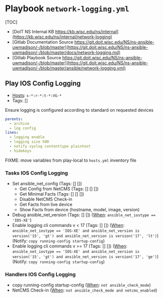 
# Playbook `network-logging.yml`

[TOC]

- [DoIT NS Internal KB https://kb.wisc.edu/ns/internal](https://kb.wisc.edu/ns/internal/network-logging)
- [Gitlab Documentation Source https://git.doit.wisc.edu/NS/ns-ansible-uwmadison/-/blob/master](https://git.doit.wisc.edu/NS/ns-ansible-uwmadison/-/blob/master/docs/network-logging.md)
- [Gitlab Playbook Source https://git.doit.wisc.edu/NS/ns-ansible-uwmadison/-/blob/master](https://git.doit.wisc.edu/NS/ns-ansible-uwmadison/-/blob/master/ansible/network-logging.yml)


## Play IOS Config Logging

- [Hosts](https://docs.ansible.com/ansible/latest/inventory_guide/intro_patterns.html): `s-*:r-*:t-*:VG-*`
- Tags: []

Ensure logging is configured according to standard on requested devices

```yaml
parents:
  - archive
  - log config
lines:
  - logging enable
  - logging size 500
  - notify syslog contenttype plaintext
  - hidekeys
```

FIXME: move variables from play-local to `hosts.yml` inventory file


### Tasks IOS Config Logging

- Set ansible_net_config (Tags: [] [])
  - Get Config from NetCMS (Tags: [] [] [])
  - Get Minimal Facts (Tags: [] [] [])
  - Disable NetCMS Check-in
  - Get Facts from live device
  - Show Facts from device (hostname, model, image, version)
- Debug ansible_net_version (Tags: [] []) ([When](https://docs.ansible.com/ansible/latest/playbook_guide/playbooks_conditionals.html): `ansible_net_iostype == 'IOS-XE'`)
- Enable logging cli commands v < 17 (Tags: [] []) ([When](https://docs.ansible.com/ansible/latest/playbook_guide/playbooks_conditionals.html): `ansible_net_iostype == 'IOS-XE' and ansible_net_version is version('15', 'gt') and ansible_net_version is version('17', 'lt')`) (Notify: `copy running-config startup-config`)
- Enable logging cli commands v >= 17 (Tags: [] []) ([When](https://docs.ansible.com/ansible/latest/playbook_guide/playbooks_conditionals.html): `ansible_net_iostype == 'IOS-XE' and ansible_net_version is version('15', 'gt') and ansible_net_version is version('17', 'ge')`) (Notify: `copy running-config startup-config`)

### Handlers IOS Config Logging

- copy running-config startup-config  ([When](https://docs.ansible.com/ansible/latest/playbook_guide/playbooks_conditionals.html): `not ansible_check_mode`)
- NetCMS Check-in  ([When](https://docs.ansible.com/ansible/latest/playbook_guide/playbooks_conditionals.html): `not ansible_check_mode and netcms_enabled`)
